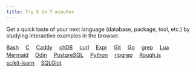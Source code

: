 ```yaml
---
title: Try X in Y minutes
---
```


<style>
.lang {
    display: inline-block;
    margin-right: 1em;
    margin-bottom: 0.25em;
}
</style>

Get a quick taste of your next language (database, package, tool, etc.) by studying interactive examples in the browser.

<a class="lang" href="/try/bash/">Bash</a>
<a class="lang" href="/try/c/">C</a>
<a class="lang" href="/try/caddy/">Caddy</a>
<a class="lang" href="/try/chdb/">chDB</a>
<a class="lang" href="/try/curl/">curl</a>
<a class="lang" href="/try/expr-lang/">Expr</a>
<a class="lang" href="/try/git/">Git</a>
<a class="lang" href="/try/go/">Go</a>
<a class="lang" href="/try/grep/">grep</a>
<a class="lang" href="/try/lua/">Lua</a>
<a class="lang" href="/try/mermaid/">Mermaid</a>
<a class="lang" href="/try/odin/">Odin</a>
<a class="lang" href="/try/postgres/">PostgreSQL</a>
<a class="lang" href="/try/python/">Python</a>
<a class="lang" href="/try/ripgrep/">ripgrep</a>
<a class="lang" href="/try/rough-js/">Rough.js</a>
<a class="lang" href="/try/scikit-learn/">scikit-learn</a>
<a class="lang" href="/try/sqlglot/">SQLGlot</a>
